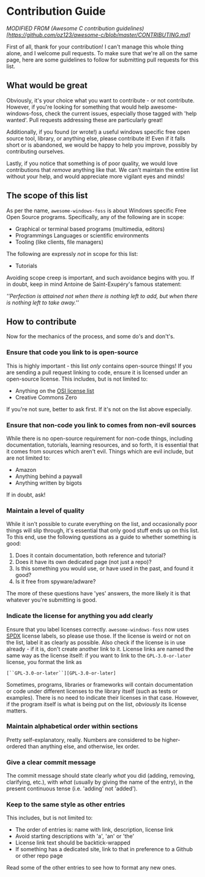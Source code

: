 # Contribution Guide #


*MODIFIED FROM (Awesome C contribution guidelines)[https://github.com/oz123/awesome-c/blob/master/CONTRIBUTING.md]*

First of all, thank for your contribution! I can't manage this whole thing
alone, and I welcome pull requests. To make sure that we're all on the same
page, here are some guidelines to follow for submitting pull requests for this
list.

## What would be great ##

Obviously, it's your choice what you want to contribute - or not
contribute. However, if you're looking for something that would help awesome-windows-foss,
check the current issues, especially those tagged with 'help wanted'. Pull
requests addressing these are particularly great!

Additionally, if you found (or wrote!) a useful windows specific free open source tool, library, or anything
else, please contribute it! Even if it falls short or is abandoned, we would be happy to help
you improve, possibly by contributing ourselves.

Lastly, if you notice that something is of poor quality, we would love
contributions that _remove_ anything like that. We can't maintain the entire
list without your help, and would appreciate more vigilant eyes and minds!

## The scope of this list ##

As per the name, ``awesome-windows-foss`` is about Windows specific Free Open Source programs.
Specifically, any of the following are in scope:

* Graphical or terminal based programs (multimedia, editors)
* Programmings Languages or scientific environments
* Tooling (like clients, file managers)

The following are expressly _not_ in scope for this list:

* Tutorials

Avoiding scope creep is important, and such avoidance begins with you. If in
doubt, keep in mind Antoine de Saint-Exupéry's famous statement:

_''Perfection is attained not when there is nothing left to add, but when there
is nothing left to take away.''_

## How to contribute ##

Now for the mechanics of the process, and some do's and don't's.

### Ensure that code you link to is open-source ###

This is highly important - this list *only* contains open-source things!
If you are sending a pull request linking to code, ensure it is licensed under
an open-source license. This includes, but is not limited to:

- Anything on the [OSI license list][1]
- Creative Commons Zero

If you're not sure, better to ask first. If it's not on the list above
especially.

### Ensure that non-code you link to comes from non-evil sources ###

While there is no open-source requirement for non-code things, including
documentation, tutorials, learning resources, and so forth, it is essential that
it comes from sources which aren't evil. Things which are evil include, but are
not limited to:

* Amazon
* Anything behind a paywall
* Anything written by bigots

If in doubt, ask!

### Maintain a level of quality ###

While it isn't possible to curate everything on the list, and occasionally poor
things will slip through, it's essential that only good stuff ends up on this
list. To this end, use the following questions as a guide to whether something
is good:

1. Does it contain documentation, both reference and tutorial?
1. Does it have its own dedicated page (not just a repo)?
1. Is this something you would use, or have used in the past, and found it good?
1. Is it free from spyware/adware?

The more of these questions have 'yes' answers, the more likely it is that
whatever you're submitting is good.

### Indicate the license for anything you add clearly ###

Ensure that you label licenses correctly. ``awesome-windows-foss`` now uses [SPDX][2]
license labels, so please use those. If the license is weird or not on the list,
label it as clearly as possible. Also check if the license is in use
already - if it is, don't create another link to it. License links are named the
same way as the license itself: if you want to link to the ``GPL-3.0-or-later``
license, you format the link as 
 
    [``GPL-3.0-or-later``][GPL-3.0-or-later]

Sometimes, programs, libraries or frameworks will contain documentation or code under
different licenses to the library itself (such as tests or examples). There is
no need to indicate their licenses in that case. However, if the program itself
is what is being put on the list, *obviously* its license matters.

### Maintain alphabetical order within sections ###

Pretty self-explanatory, really. Numbers are considered to be higher-ordered
than anything else, and otherwise, lex order.

### Give a clear commit message ###

The commit message should state clearly *what* you did (adding, removing,
clarifying, etc.), with *what* (usually by giving the name of the entry), in the
present continuous tense (i.e. 'adding' not 'added').

### Keep to the same style as other entries

This includes, but is not limited to:

* The order of entries is: name with link, description, license link
* Avoid starting descriptions with 'a', 'an' or 'the'
* License link text should be backtick-wrapped
* If something has a dedicated site, link to that in preference to a Github or
  other repo page

Read some of the other entries to see how to format any new ones.

[1]: https://opensource.org/licenses 
[2]: https://spdx.org/licenses/ 
